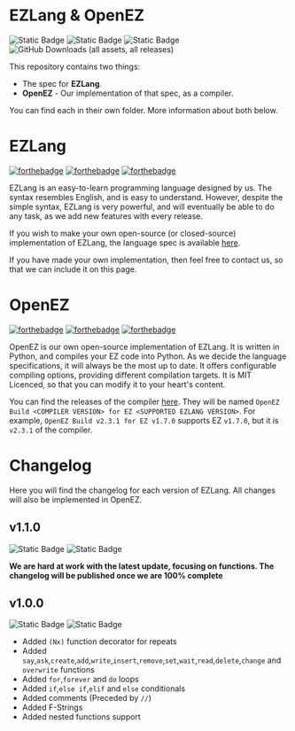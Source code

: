 # EZLang & OpenEZ
![Static Badge](https://img.shields.io/badge/Built_by-COHEJH-green?style=for-the-badge) ![Static Badge](https://img.shields.io/badge/with-Banjomoomintoog-yellow?style=for-the-badge) 
 ![Static Badge](https://img.shields.io/badge/and-AverageNoB-red?style=for-the-badge) ![GitHub Downloads (all assets, all releases)](https://img.shields.io/github/downloads/cohejh/ezlang/total?style=for-the-badge&color=green)

This repository contains two things:
- The spec for **EZLang**.
- **OpenEZ** - Our implementation of that spec, as a compiler.

You can find each in their own folder. More information about both below.

# EZLang
[![forthebadge](https://forthebadge.com/images/badges/license-mit.svg)](https://forthebadge.com) [![forthebadge](https://forthebadge.com/images/badges/it-works-why.svg)](https://forthebadge.com) [![forthebadge](https://forthebadge.com/images/badges/powered-by-flux-capacitor.svg)](https://forthebadge.com)

EZLang is an easy-to-learn programming language designed by us. The syntax resembles English, and is easy to understand. However, despite the simple syntax, EZLang is very powerful, and will eventually be able to do any task, as we add new features with every release.

If you wish to make your own open-source (or closed-source) implementation of EZLang, the language spec is available <a href="https://github.com/Cohejh/EZLang/tree/main/EZLang">here</a>.

If you have made your own implementation, then feel free to contact us, so that we can include it on this page.

# OpenEZ
[![forthebadge](https://forthebadge.com/images/badges/works-on-my-machine.svg)](https://forthebadge.com) [![forthebadge](https://forthebadge.com/images/badges/open-source.svg)](https://forthebadge.com) [![forthebadge](https://forthebadge.com/images/badges/license-mit.svg)](https://forthebadge.com)

OpenEZ is our own open-source implementation of EZLang. It is written in Python, and compiles your EZ code into Python. As we decide the language specifications, it will always be the most up to date. It offers configurable compiling options, providing different compilation targets. It is MIT Licenced, so that you can modify it to your heart's content.

You can find the releases of the compiler <a href="https://github.com/Cohejh/EZLang/releases">here</a>. They will be named `OpenEZ Build <COMPILER VERSION> for EZ <SUPPORTED EZLANG VERSION>`. For example, `OpenEZ Build v2.3.1 for EZ v1.7.0` supports EZ `v1.7.0`, but it is `v2.3.1` of the compiler.

# Changelog
Here you will find the changelog for each version of EZLang. All changes will also be implemented in OpenEZ.

## v1.1.0
![Static Badge](https://img.shields.io/badge/Progress-5%25-red?style=for-the-badge)
![Static Badge](https://img.shields.io/badge/Update_Focus-Functions-orange?style=for-the-badge)

**We are hard at work with the latest update, focusing on functions. The changelog will be published once we are 100% complete**

## v1.0.0
![Static Badge](https://img.shields.io/badge/Progress-100%25-green?style=for-the-badge)
![Static Badge](https://img.shields.io/badge/Update_Focus-Everything-red?style=for-the-badge)

- Added `(Nx)` function decorator for repeats
- Added `say`,`ask`,`create`,`add`,`write`,`insert`,`remove`,`set`,`wait`,`read`,`delete`,`change` and `overwrite` functions
- Added `for`,`forever` and `do` loops
- Added `if`,`else if`,`elif` and `else` conditionals
- Added comments (Preceded by `//`)
- Added F-Strings
- Added nested functions support
